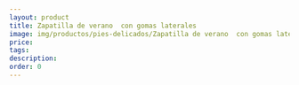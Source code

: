 ```yaml
---
layout: product
title: Zapatilla de verano  con gomas laterales
image: img/productos/pies-delicados/Zapatilla de verano  con gomas laterales.webp
price: 
tags: 
description: 
order: 0
---
```

